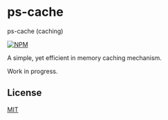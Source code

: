 # ps-cache

ps-cache (caching)

[![NPM](https://nodei.co/npm/ps-cache.png?downloads=true&stars=true)](https://nodei.co/npm/ps-cache/)

A simple, yet efficient in memory caching mechanism.

Work in progress.

## License

[MIT](LICENSE.md)
